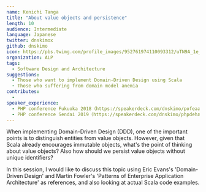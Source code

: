 ```yaml
---
name: Kenichi Tanga
title: "About value objects and persistence"
length: 10
audience: Intermediate
language: Japanese
twitter: dnskimox
github: dnskimo
icon: https://pbs.twimg.com/profile_images/952761974110093312/uTN9A_1e_400x400.jpg
organization: ALP
tags:
  - Software Design and Architecture
suggestions:
  - Those who want to implement Domain-Driven Design using Scala
  - Those who suffering from domain model anemia
contributes:
  - 
speaker_experience:
  - PHP conference Fukuoka 2018（https://speakerdeck.com/dnskimo/pofeaadedu-mijie-kudoctrine2）
  - PHP conference Sendai 2019（https://speakerdeck.com/dnskimo/phpdehazimerucqrs）
---
```

When implementing Domain-Driven Design (DDD), one of the important points is to distinguish entities from value objects. However, given that Scala already encourages immutable objects, what's the point of thinking about value objects? Also how should we persist value objects without unique identifiers?

In this session, I would like to discuss this topic using Eric Evans's 'Domain-Driven Design' and Martin Fowler's 'Patterns of Enterprise Application Architecture' as references, and also looking at actual Scala code examples.
